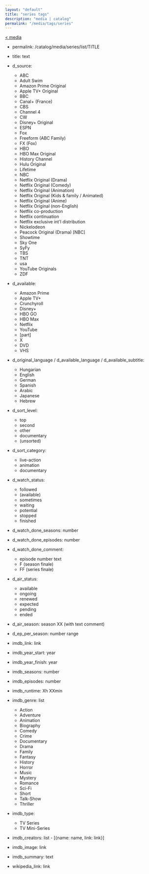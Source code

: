 ```yaml
---
layout: "default"
title: "series tags"
description: "media | catalog"
permalink: "/media/tags/series"
---
```

[< media](media.md)

- permalink: /catalog/media/series/list/TITLE

- title: text

- d_source:
  - ABC
  - Adult Swim
  - Amazon Prime Original
  - Apple TV+ Original
  - BBC
  - Canal+ (France)
  - CBS
  - Channel 4
  - CW
  - Disney+ Original
  - ESPN
  - Fox
  - Freeform (ABC Family)
  - FX (Fox)
  - HBO
  - HBO Max Original
  - History Channel
  - Hulu Original
  - Lifetime
  - NBC
  - Netflix Original (Drama)
  - Netflix Original (Comedy)
  - Netflix Original (Animation)
  - Netflix Original (Kids & family / Animated)
  - Netflix Original (Anime)
  - Netflix Original (non-English)
  - Netflix co-production
  - Netflix continuation
  - Netflix exclusive int'l distribution
  - Nickelodeon
  - Peacock Original (Drama) [NBC]
  - Showtime
  - Sky One
  - SyFy
  - TBS
  - TNT
  - usa
  - YouTube Originals
  - ZDF
- d_available:
  - Amazon Prime
  - Apple TV+
  - Crunchyroll
  - Disney+
  - HBO GO
  - HBO Max
  - Netflix
  - YouTube
  - [part]
  - X
  - DVD
  - VHS

- d_original_language / d_available_language / d_available_subtitle:
  - Hungarian
  - English
  - German
  - Spanish
  - Arabic
  - Japanese
  - Hebrew

- d_sort_level:
  - top
  - second
  - other
  - documentary
  - (unsorted)

- d_sort_category:
  - live-action
  - animation
  - documentary

- d_watch_status:
  - followed
  - (available)
  - sometimes
  - waiting
  - potential
  - stopped
  - finished
- d_watch_done_seasons: number
- d_watch_done_episodes: number
- d_watch_done_comment:
  - episode number text
  - F (season finale)
  - FF (series finale)

- d_air_status:
  - available
  - ongoing
  - renewed
  - expected
  - pending
  - ended
- d_air_season: season XX (with text comment)

-  d_ep_per_season: number range

- imdb_link: link
- imdb_year_start: year
- imdb_year_finish: year
- imdb_seasons: number
- imdb_episodes: number
- imdb_runtime: Xh XXmin
- imdb_genre: list
  - Action
  - Adventure
  - Animation
  - Biography
  - Comedy
  - Crime
  - Documentary
  - Drama
  - Family
  - Fantasy
  - History
  - Horror
  - Music
  - Mystery
  - Romance
  - Sci-Fi
  - Short
  - Talk-Show
  - Thriller
- imdb_type:
  - TV Series
  - TV Mini-Series
- imdb_creators: list - [{name: name, link: link}]
- imdb_image: link
- imdb_summary: text

- wikipedia_link: link
